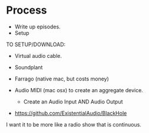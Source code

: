 # Process


+ Write up episodes.
+ Setup





TO SETUP/DOWNLOAD:

- Virtual audio cable.
- Soundplant
- Farrago (native mac, but costs money)
- Audio MIDI (mac osx) to create an aggregate device.
  + Create an Audio Input AND Audio Output



- https://github.com/ExistentialAudio/BlackHole


I want it to be more like a radio show that is continuous.